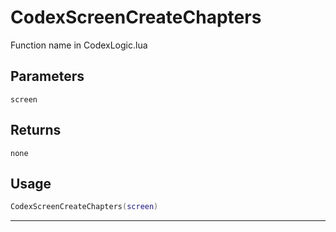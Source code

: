 # CodexScreenCreateChapters
Function name in CodexLogic.lua
## Parameters
`screen`
## Returns
`none`
## Usage
```lua
CodexScreenCreateChapters(screen)
```
---
